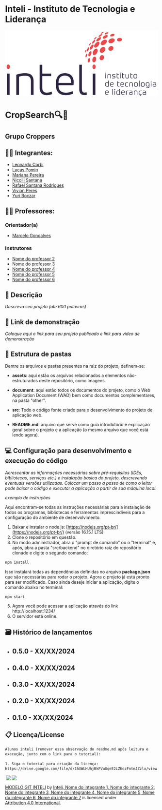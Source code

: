# Inteli - Instituto de Tecnologia e Liderança

<p align="center">
<a href= "https://www.inteli.edu.br/"><img src="./documentos/assets/inteli.png" alt="Inteli - Instituto de Tecnologia e Liderança" border="0"></a>
</p>

# CropSearch🔍🌿

## Grupo Croppers

## :student: Integrantes:

- <a href="https://www.linkedin.com/in/leonardo-corbi/">Leonardo Corbi</a>
- <a href="https://www.linkedin.com/in/lucas-pomin">Lucas Pomin</a>
- <a href="https://www.linkedin.com/in/mariana-pereira-394280346/">Mariana Pereira</a>
- <a href="https://www.linkedin.com/in/nicolli-venino-santana-b84341254/">Nicolli Santana</a>
- <a href="https://www.linkedin.com/in/rafael-santana-rodrigues/">Rafael Santana Rodrigues</a>
- <a href="https://www.linkedin.com/in/peresvivian/">Vivian Peres</a>
- <a href="https://www.linkedin.com/in/yuriboczar/">Yuri Boczar</a>

## :teacher: Professores:

### Orientador(a)

- <a href="https://www.linkedin.com/in/marcelo-gon%C3%A7alves-phd-a550652/">Marcelo Gonçalves</a>

### Instrutores

- <a href="https://www.linkedin.com/">Nome do professor 2</a>
- <a href="https://www.linkedin.com/">Nome do professor 3</a>
- <a href="https://www.linkedin.com/">Nome do professor 4</a>
- <a href="https://www.linkedin.com/">Nome do professor 5</a>
- <a href="https://www.linkedin.com/">Nome do professor 6</a>

## 📝 Descrição

_Descreva seu projeto (até 600 palavras)_

## 📝 Link de demonstração

_Coloque aqui o link para seu projeto publicado e link para vídeo de demonstração_

## 📁 Estrutura de pastas

Dentre os arquivos e pastas presentes na raiz do projeto, definem-se:

- <b>assets</b>: aqui estão os arquivos relacionados a elementos não-estruturados deste repositório, como imagens.

- <b>document</b>: aqui estão todos os documentos do projeto, como o Web Application Document (WAD) bem como documentos complementares, na pasta "other".

- <b>src</b>: Todo o código fonte criado para o desenvolvimento do projeto de aplicação web.

- <b>README.md</b>: arquivo que serve como guia introdutório e explicação geral sobre o projeto e a aplicação (o mesmo arquivo que você está lendo agora).

## 💻 Configuração para desenvolvimento e execução do código

_Acrescentar as informações necessárias sobre pré-requisitos (IDEs, bibliotecas, serviços etc.) e instalação básica do projeto, descrevendo eventuais versões utilizadas. Colocar um passo a passo de como o leitor pode baixar o código e executar a aplicação a partir de sua máquina local._

_exemplo de instruções_

Aqui encontram-se todas as instruções necessárias para a instalação de todos os programas, bibliotecas e ferramentas imprescindíveis para a configuração do ambiente de desenvolvimento.

1. Baixar e instalar o node.js: [https://nodejs.org/pt-br/](https://nodejs.org/pt-br/) (versão 16.15.1 LTS)
2. Clone o repositório em questão.
3. No modo administrador, abra o "prompt de comando" ou o "terminal" e, após, abra a pasta "src/backend" no diretório raiz do repositório clonado e digite o segundo comando:

```sh
npm install
```

Isso instalará todas as dependências definidas no arquivo <b>package.json</b> que são necessárias para rodar o projeto. Agora o projeto já está pronto para ser modificado. Caso ainda deseje iniciar a aplicação, digite o comando abaixo no terminal:

```sh
npm start
```

5. Agora você pode acessar a aplicação através do link http://localhost:1234/
6. O servidor está online.

## 🗃 Histórico de lançamentos

- ## 0.5.0 - XX/XX/2024
- ## 0.4.0 - XX/XX/2024
- ## 0.3.0 - XX/XX/2024
- ## 0.2.0 - XX/XX/2024
- ## 0.1.0 - XX/XX/2024

## 📋 Licença/License

```
Alunos inteli (remover essa observação do readme.md após leitura e execução, junto com o link para o tutorial):

1. Siga o tutorial para criação da licença: https://drive.google.com/file/d/1hXWLHUhjBkPVuGqeE2LZKozFntnJZzlx/view
```

<img style="height:22px!important;margin-left:3px;vertical-align:text-bottom;" src="https://mirrors.creativecommons.org/presskit/icons/cc.svg?ref=chooser-v1"><img style="height:22px!important;margin-left:3px;vertical-align:text-bottom;" src="https://mirrors.creativecommons.org/presskit/icons/by.svg?ref=chooser-v1"><p xmlns:cc="http://creativecommons.org/ns#" xmlns:dct="http://purl.org/dc/terms/"><a property="dct:title" rel="cc:attributionURL" href="https://github.com/Intelihub/Template_M2/">MODELO GIT INTELI</a> by <a rel="cc:attributionURL dct:creator" property="cc:attributionName" href="https://www.yggbrasil.com.br/vr">Inteli, Nome do integrante 1, Nome do integrante 2, Nome do integrante 3, Nome do integrante 4, Nome do integrante 5, Nome do integrante 6, Nome do integrante 7</a> is licensed under <a href="http://creativecommons.org/licenses/by/4.0/?ref=chooser-v1" target="_blank" rel="license noopener noreferrer" style="display:inline-block;">Attribution 4.0 International</a>.</p>
